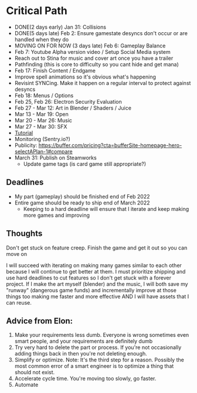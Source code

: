 # Critical Path
- DONE(2 days early) Jan 31: Collisions
- DONE(5 days late) Feb 2: Ensure gamestate desyncs don't occur or are handled when they do
- MOVING ON FOR NOW (3 days late) Feb 6: Gameplay Balance
- Feb 7: Youtube Alpha version video / Setup Social Media system
- Reach out to Stina for music and cover art once you have a trailer
- Pathfinding (this is core to difficulty so you cant hide and get mana)
- Feb 17: Finish Content / Endgame
- Improve spell animations so it's obvious what's happening
- Revisint SYNCing.  Make it happen on a regular interval to protect against desyncs
- Feb 18: Menus / Options
- Feb 25, Feb 26: Electron Security Evaluation
- Feb 27 - Mar 12: Art in Blender / Shaders / Juice
- Mar 13 - Mar 19: Open
- Mar 20 - Mar 26: Music
- Mar 27 - Mar 30: SFX
- [Tutorial](https://www.youtube.com/watch?v=-GV814cWiAw)
- Monitoring (Sentry.io?)
- Publicity: https://buffer.com/pricing?cta=bufferSite-homepage-hero-selectAPlan-1#compare      
- March 31: Publish on Steamworks
    - Update game tags (is card game still appropriate?)

## Deadlines
- My part (gameplay) should be finished end of Feb 2022
- Entire game should be ready to ship end of March 2022
    - Keeping to a hard deadline will ensure that I iterate and keep making more games and improving
## Thoughts
Don't get stuck on feature creep.  Finish the game and get it out so you can move on

I will succeed with iterating on making many games similar to each other because I will continue to get better at them.  I must prioritize shipping and use hard deadlines to cut features so I don't get stuck with a forever project.
If I make the art myself (blender) and the music, I will both save my "runway" (dangerous game funds) and incrementally improve at those things too making me faster and more effective AND I will have assets that I can reuse.

## Advice from Elon:
1. Make your requirements less dumb.  Everyone is wrong sometimes even smart people, and your requirements are definitely dumb
2. Try very hard to delete the part or process.  If you're not occasionally adding things back in then you're not deleting enough.
3. Simplify or optimize.  Note: It's the third step for a reason. Possibly the most common error of a smart engineer is to optimize a thing that should not exist.
4. Accelerate cycle time.  You're moving too slowly, go faster.
5. Automate